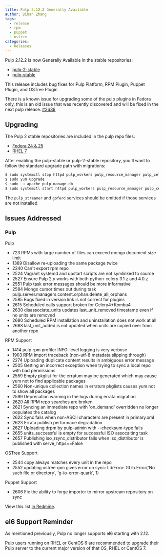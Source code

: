 ```yaml
---
title: Pulp 2.12.2 Generally Available
author: Bihan Zhang
tags:
  - release
  - rpm
  - puppet
  - ostree
categories:
  - Releases
---
```


Pulp 2.12.2 is now Generally Available in the stable repositories:

* [pulp-2-stable](https://repos.fedorapeople.org/pulp/pulp/stable/2/)
* [pulp-stable](https://repos.fedorapeople.org/pulp/pulp/stable/latest/)

This release includes bug fixes for Pulp Platform, RPM Plugin, Puppet Plugin, and OSTree Plugin

There is a known issue for upgrading some of the pulp plugins in Fedora only, this is an old issue that was recently discovered and will be fixed in the next pulp release.
[#2639](https://pulp.plan.io/issues/2639)


## Upgrading

The Pulp 2 stable repositories are included in the pulp repo files:

- [Fedora 24 & 25](https://repos.fedorapeople.org/repos/pulp/pulp/fedora-pulp.repo)
- [RHEL 7](https://repos.fedorapeople.org/repos/pulp/pulp/rhel-pulp.repo)

After enabling the pulp-stable or pulp-2-stable repository, you'll want to follow the standard
upgrade path with migrations:

```sh
$ sudo systemctl stop httpd pulp_workers pulp_resource_manager pulp_celerybeat pulp_streamer goferd
$ sudo yum upgrade
$ sudo -u apache pulp-manage-db
$ sudo systemctl start httpd pulp_workers pulp_resource_manager pulp_celerybeat pulp_streamer goferd
```

The `pulp_streamer` and `goferd` services should be omitted if those services are not installed.


## Issues Addressed

### Pulp

Pulp
- 723	RPMs with large number of files can exceed mongo document size limit
- 1389	Disallow re-uploading the same package twice
- 2240	Can't export rpm repo
- 2524	Vagrant systemd and upstart scripts are not symlinked to source
- 2527	Ensure Pulp 2.y works with both python-celery 3.1.z and 4.0.z
- 2551	Pulp task error messages should be more informative
- 2584	Mongo cursor times out during task pulp.server.managers.content.orphan.delete_all_orphans
- 2585	Bugs fixed in version link is not correct for plugins
- 2615	Scheduled calls support broken for Celery4+Kombu4
- 2630	disassociate_units updates last_unit_removed timestamp even if no units are removed
- 2680	Scheduled RPM installation and uninstallation does not work at all
- 2688	last_unit_added is not updated when units are copied over from another repo



RPM Support
- 1414	pulp rpm profiler INFO-level logging is very verbose
- 1903	RPM import traceback (non-utf-8 metadata slipping through)
- 2274	Uploading duplicate content results in ambiguous error message
- 2505	Getting an incorrect exception when trying to sync a local repo with bad permissions
- 2559	Empty pkglist for the erratum may be generated which may cause yum not to find applicable packages
- 2560	Non-unique collection names in erratum pkglists causes yum not to show all packages
- 2599	Deprecation warning in the logs during errata migration
- 2620	All RPM repo searches are broken
- 2621	Syncing an immediate repo with 'on_demand' overridden no longer populates the catalog
- 2622	Sync fails when non-ASCII characters are present in primary.xml
- 2623	Errata publish performace degradation
- 2627	Uploading drpm by pulp-admin with --checksum-type fails
- 2655	units_successful is empty for successful ISO assocaiting task
- 2657	Publishing iso_rsync_distributor fails when iso_distributor is published with serve_https==False


OSTree Support
- 2544    copy always matches every unit in the repo
- 2552	updating ostree rpm gives error on sync: LibError: GLib.Error('No such file or directory', 'g-io-error-quark', 1)


Puppet Support
- 2606	Fix the ability to forge importer to mirror upstream repository on sync

View this list [in Redmine](http://bit.ly/2mnYfxD).


## el6 Support Reminder

As mentioned previously, Pulp no longer supports el6 starting with 2.12.

Pulp users running on RHEL or CentOS 6 are recommended to upgrade their Pulp server to
the current major version of that OS, RHEL or CentOS 7.
